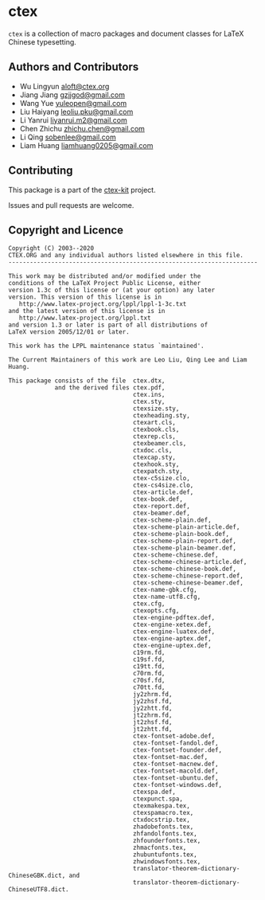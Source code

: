 ctex
====

`ctex` is a collection of macro packages and document classes
for LaTeX Chinese typesetting.

Authors and Contributors
------------------------

* Wu Lingyun <aloft@ctex.org>
* Jiang Jiang <gzjjgod@gmail.com>
* Wang Yue <yuleopen@gmail.com>
* Liu Haiyang <leoliu.pku@gmail.com>
* Li Yanrui <liyanrui.m2@gmail.com>
* Chen Zhichu <zhichu.chen@gmail.com>
* Li Qing <sobenlee@gmail.com>
* Liam Huang <liamhuang0205@gmail.com>

Contributing
------------

This package is a part of the [ctex-kit](https://github.com/CTeX-org/ctex-kit) project.

Issues and pull requests are welcome.

Copyright and Licence
---------------------

    Copyright (C) 2003--2020
    CTEX.ORG and any individual authors listed elsewhere in this file.
    ----------------------------------------------------------------------

    This work may be distributed and/or modified under the
    conditions of the LaTeX Project Public License, either
    version 1.3c of this license or (at your option) any later
    version. This version of this license is in
       http://www.latex-project.org/lppl/lppl-1-3c.txt
    and the latest version of this license is in
       http://www.latex-project.org/lppl.txt
    and version 1.3 or later is part of all distributions of
    LaTeX version 2005/12/01 or later.

    This work has the LPPL maintenance status `maintained'.

    The Current Maintainers of this work are Leo Liu, Qing Lee and Liam Huang.

    This package consists of the file  ctex.dtx,
                 and the derived files ctex.pdf,
                                       ctex.ins,
                                       ctex.sty,
                                       ctexsize.sty,
                                       ctexheading.sty,
                                       ctexart.cls,
                                       ctexbook.cls,
                                       ctexrep.cls,
                                       ctexbeamer.cls,
                                       ctxdoc.cls,
                                       ctexcap.sty,
                                       ctexhook.sty,
                                       ctexpatch.sty,
                                       ctex-c5size.clo,
                                       ctex-cs4size.clo,
                                       ctex-article.def,
                                       ctex-book.def,
                                       ctex-report.def,
                                       ctex-beamer.def,
                                       ctex-scheme-plain.def,
                                       ctex-scheme-plain-article.def,
                                       ctex-scheme-plain-book.def,
                                       ctex-scheme-plain-report.def,
                                       ctex-scheme-plain-beamer.def,
                                       ctex-scheme-chinese.def,
                                       ctex-scheme-chinese-article.def,
                                       ctex-scheme-chinese-book.def,
                                       ctex-scheme-chinese-report.def,
                                       ctex-scheme-chinese-beamer.def,
                                       ctex-name-gbk.cfg,
                                       ctex-name-utf8.cfg,
                                       ctex.cfg,
                                       ctexopts.cfg,
                                       ctex-engine-pdftex.def,
                                       ctex-engine-xetex.def,
                                       ctex-engine-luatex.def,
                                       ctex-engine-aptex.def,
                                       ctex-engine-uptex.def,
                                       c19rm.fd,
                                       c19sf.fd,
                                       c19tt.fd,
                                       c70rm.fd,
                                       c70sf.fd,
                                       c70tt.fd,
                                       jy2zhrm.fd,
                                       jy2zhsf.fd,
                                       jy2zhtt.fd,
                                       jt2zhrm.fd,
                                       jt2zhsf.fd,
                                       jt2zhtt.fd,
                                       ctex-fontset-adobe.def,
                                       ctex-fontset-fandol.def,
                                       ctex-fontset-founder.def,
                                       ctex-fontset-mac.def,
                                       ctex-fontset-macnew.def,
                                       ctex-fontset-macold.def,
                                       ctex-fontset-ubuntu.def,
                                       ctex-fontset-windows.def,
                                       ctexspa.def,
                                       ctexpunct.spa,
                                       ctexmakespa.tex,
                                       ctexspamacro.tex,
                                       ctxdocstrip.tex,
                                       zhadobefonts.tex,
                                       zhfandolfonts.tex,
                                       zhfounderfonts.tex,
                                       zhmacfonts.tex,
                                       zhubuntufonts.tex,
                                       zhwindowsfonts.tex,
                                       translator-theorem-dictionary-ChineseGBK.dict, and
                                       translator-theorem-dictionary-ChineseUTF8.dict.
